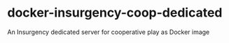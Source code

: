 # docker-insurgency-coop-dedicated
An Insurgency dedicated server for cooperative play as Docker image

